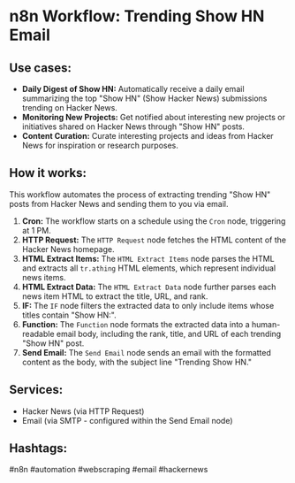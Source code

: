 # n8n Workflow: Trending Show HN Email

## Use cases:

*   **Daily Digest of Show HN:** Automatically receive a daily email summarizing the top "Show HN" (Show Hacker News) submissions trending on Hacker News.
*   **Monitoring New Projects:** Get notified about interesting new projects or initiatives shared on Hacker News through "Show HN" posts.
*   **Content Curation:** Curate interesting projects and ideas from Hacker News for inspiration or research purposes.

## How it works:

This workflow automates the process of extracting trending "Show HN" posts from Hacker News and sending them to you via email.

1.  **Cron:** The workflow starts on a schedule using the `Cron` node, triggering at 1 PM.
2.  **HTTP Request:** The `HTTP Request` node fetches the HTML content of the Hacker News homepage.
3.  **HTML Extract Items:** The `HTML Extract Items` node parses the HTML and extracts all `tr.athing` HTML elements, which represent individual news items.
4.  **HTML Extract Data:** The `HTML Extract Data` node further parses each news item HTML to extract the title, URL, and rank.
5.  **IF:** The `IF` node filters the extracted data to only include items whose titles contain "Show HN:".
6.  **Function:** The `Function` node formats the extracted data into a human-readable email body, including the rank, title, and URL of each trending "Show HN" post.
7.  **Send Email:** The `Send Email` node sends an email with the formatted content as the body, with the subject line "Trending Show HN."

## Services:

*   Hacker News (via HTTP Request)
*   Email (via SMTP - configured within the Send Email node)

## Hashtags:

#n8n #automation #webscraping #email #hackernews
